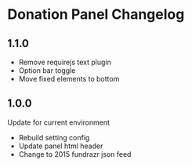 # Donation Panel Changelog

## 1.1.0

- Remove requirejs text plugin
- Option bar toggle
- Move fixed elements to bottom

## 1.0.0

Update for current environment

- Rebuild setting config
- Update panel html header
- Change to 2015 fundrazr json feed
